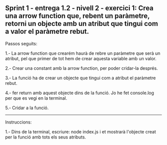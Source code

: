 Sprint 1 - entrega 1.2 - nivell 2 - exercici 1:
Crea una arrow function que, rebent un paràmetre, retorni un objecte amb un atribut que tingui com a valor el paràmetre rebut.
--------------------------------------------------------------------------------
Passos seguits:

1.- La arrow function que crearém haurà de rebre un paràmetre que serà un atribut, pel que primer de tot hem de crear aquesta variable amb un valor.

2.- Crear una constant amb la arrow function, per poder cridar-la després.

3.- La funció ha de crear un objecte que tingui com a atribut el paràmetre rebut.

4.- fer return amb aquest objecte dins de la funció. Jo he fet console.log per que es vegi en la terminal.

5.- Cridar a la funció.

----------------------------------------------------------------------------------
Instruccions:

1.- Dins de la terminal, escriure: node index.js i et mostrarà l'objecte creat per la funció amb tots els seus atributs.
